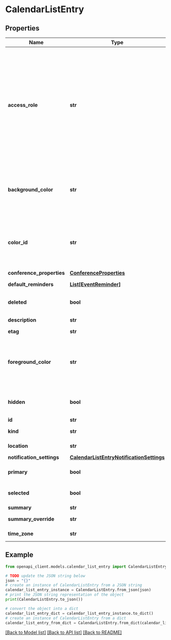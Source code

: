 # CalendarListEntry


## Properties

Name | Type | Description | Notes
------------ | ------------- | ------------- | -------------
**access_role** | **str** | The effective access role that the authenticated user has on the calendar. Read-only. Possible values are:   - \&quot;freeBusyReader\&quot; - Provides read access to free/busy information.  - \&quot;reader\&quot; - Provides read access to the calendar. Private events will appear to users with reader access, but event details will be hidden.  - \&quot;writer\&quot; - Provides read and write access to the calendar. Private events will appear to users with writer access, and event details will be visible.  - \&quot;owner\&quot; - Provides ownership of the calendar. This role has all of the permissions of the writer role with the additional ability to see and manipulate ACLs. | [optional] 
**background_color** | **str** | The main color of the calendar in the hexadecimal format \&quot;#0088aa\&quot;. This property supersedes the index-based colorId property. To set or change this property, you need to specify colorRgbFormat&#x3D;true in the parameters of the insert, update and patch methods. Optional. | [optional] 
**color_id** | **str** | The color of the calendar. This is an ID referring to an entry in the calendar section of the colors definition (see the colors endpoint). This property is superseded by the backgroundColor and foregroundColor properties and can be ignored when using these properties. Optional. | [optional] 
**conference_properties** | [**ConferenceProperties**](ConferenceProperties.md) |  | [optional] 
**default_reminders** | [**List[EventReminder]**](EventReminder.md) | The default reminders that the authenticated user has for this calendar. | [optional] 
**deleted** | **bool** | Whether this calendar list entry has been deleted from the calendar list. Read-only. Optional. The default is False. | [optional] [default to False]
**description** | **str** | Description of the calendar. Optional. Read-only. | [optional] 
**etag** | **str** | ETag of the resource. | [optional] 
**foreground_color** | **str** | The foreground color of the calendar in the hexadecimal format \&quot;#ffffff\&quot;. This property supersedes the index-based colorId property. To set or change this property, you need to specify colorRgbFormat&#x3D;true in the parameters of the insert, update and patch methods. Optional. | [optional] 
**hidden** | **bool** | Whether the calendar has been hidden from the list. Optional. The attribute is only returned when the calendar is hidden, in which case the value is true. | [optional] [default to False]
**id** | **str** | Identifier of the calendar. | [optional] 
**kind** | **str** | Type of the resource (\&quot;calendar#calendarListEntry\&quot;). | [optional] [default to 'calendar#calendarListEntry']
**location** | **str** | Geographic location of the calendar as free-form text. Optional. Read-only. | [optional] 
**notification_settings** | [**CalendarListEntryNotificationSettings**](CalendarListEntryNotificationSettings.md) |  | [optional] 
**primary** | **bool** | Whether the calendar is the primary calendar of the authenticated user. Read-only. Optional. The default is False. | [optional] [default to False]
**selected** | **bool** | Whether the calendar content shows up in the calendar UI. Optional. The default is False. | [optional] [default to False]
**summary** | **str** | Title of the calendar. Read-only. | [optional] 
**summary_override** | **str** | The summary that the authenticated user has set for this calendar. Optional. | [optional] 
**time_zone** | **str** | The time zone of the calendar. Optional. Read-only. | [optional] 

## Example

```python
from openapi_client.models.calendar_list_entry import CalendarListEntry

# TODO update the JSON string below
json = "{}"
# create an instance of CalendarListEntry from a JSON string
calendar_list_entry_instance = CalendarListEntry.from_json(json)
# print the JSON string representation of the object
print(CalendarListEntry.to_json())

# convert the object into a dict
calendar_list_entry_dict = calendar_list_entry_instance.to_dict()
# create an instance of CalendarListEntry from a dict
calendar_list_entry_from_dict = CalendarListEntry.from_dict(calendar_list_entry_dict)
```
[[Back to Model list]](../README.md#documentation-for-models) [[Back to API list]](../README.md#documentation-for-api-endpoints) [[Back to README]](../README.md)


